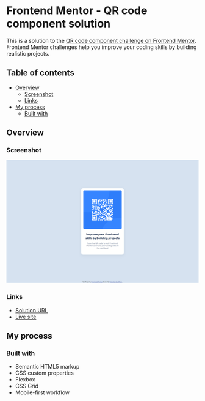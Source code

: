 # Frontend Mentor - QR code component solution

This is a solution to the [QR code component challenge on Frontend Mentor](https://www.frontendmentor.io/challenges/qr-code-component-iux_sIO_H). Frontend Mentor challenges help you improve your coding skills by building realistic projects. 

## Table of contents

- [Overview](#overview)
  - [Screenshot](#screenshot)
  - [Links](#links)
- [My process](#my-process)
  - [Built with](#built-with)

## Overview

### Screenshot

![](./screenshot.png)

### Links

- [Solution URL](https://github.com/NeilVanGotham/qr-code-component-main)
- [Live site](https://nvg-qr-code-component.netlify.app/)

## My process

### Built with

- Semantic HTML5 markup
- CSS custom properties
- Flexbox
- CSS Grid
- Mobile-first workflow
